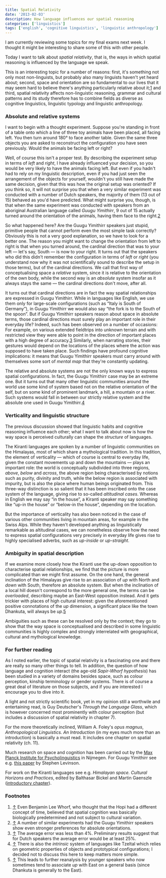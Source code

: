 ```yaml
---
title: Spatial Relativity
date: '2013-02-03'
description: How language influences our spatial reasoning
categories: ['linguistics']
tags: ['english', 'cognitive linguistics', 'linguistic anthropology']
---
```

I am currently reviewing some topics for my final exams next week. I thought it might be interesting to share some of this with other people.

Today I want to talk about *spatial relativity*, that is, the ways in which spatial reasoning is influenced by the language we speak.

This is an interesting topic for a number of reasons: first, it's something not only most non-linguists, but probably also many linguists haven't yet heard about; second, space and orientation are so fundamental to our lives that it may seem hard to believe there's anything particularly relative about it;<a href="#fn1" id="top1" class="fn-link">1</a>
and third, spatial relativity affects non-linguistic reasoning, grammar and cultural patterns and its study therefore has to combine fields as diverse as cognitive linguistics, linguistic typology and linguistic anthropology.

### Absolute and relative systems ###
I want to begin with a thought experiment. Suppose you're standing in front of a table onto which a line of three toy animals have been placed, all facing left. You then turn around 180° to face another table. Given the same three objects you are asked to reconstruct the configuration you have seen previously. Would the animals be facing left or right?

Well, of course this isn't a proper test. By describing the experiment setup in terms of *left* and *right*, I have already influenced your decision, so you would be very likely to have the animals facing left. But even if you hadn't had to rely on my linguistic description, even if you had just seen the arrangement of the objects for yourself, wouldn't you still have made the same decision, given that this was how the original setup was oriented? If you think so, it will not surprise you that when a very similar experiment was conducted with a number of Dutch speakers, the majority of them (13 out of 15) behaved as you'd have predicted. What might surprise you, though, is that when the same experiment was conducted with speakers from an aboriginal Australian language called *Guugu Yimithirr*, 9 out of 15 actually turned around the orientation of the animals, having them face to the right.<a id="top2" href="#fn2" class="fn-link">2</a>

So what happened here? Are the Guugu Yimithirr speakers just stupid, primitive people that cannot perform even the most simple task correctly? Obviously this is not a very good explanation, so we have to look for a better one. The reason you might want to change the orientation from left to right is that when you turned around, the cardinal direction that was to your left &mdash; let's say, South &mdash; is now to your right. It turns out that the speakers who did this didn't remember the configuration in terms of *left* or *right* (you understand now why it was not scientifically sound to describe the setup in those terms), but of the cardinal directions. We call that first way of conceptualising space a *relative* system, since it is relative to the orientation of the own body, while the second way is an *absolute* system insofar as it always stays the same &mdash; the cardinal directions don't move, after all.

It turns out that cardinal directions are in fact the way spatial relationships are expressed in Guugu Yimithirr. While in languages like English, we use them only for large-scale configurations (such as &ldquo;Italy is South of Germany&rdquo;), in Guugu Yimithirr we would also say &ldquo;the fork is to the South of the spoon&rdquo;. But if Guugu Yimithirr speakers reason about space in absolute terms, those cardinal directions must surely play an important role in their everyday life? Indeed, such has been observed on a number of occasions: For example, on various extended fieldtrips into unknown terrain and with restricted view they were able to point in the direction of important places with a high degree of accuracy.<a id="top3" href="#fn3" class="fn-link">3</a>
Similarly, when narrating stories, their gestures would depend on the locations of the places where the action was supposed to have taken place. Such findings have profound cognitive implications: it means that Guugu Yimithirr speakers must carry around with themselves some sort of *mental map* that they're constantly updating.

The relative and absolute systems are not the only known ways to express spatial configurations. In fact, the Guugu Yimithirr case may be an extreme one. But it turns out that many other linguistic communities around the world use some kind of system based not on the relative orientation of the self, but on some kind of prominent landmark, a hill, a mountain or a river. Such systems would fall in between our strictly relative system and the absolute one used in Guugu Yimithirr.<a href="#fn4" id="top4" class="fn-link">4</a>

### Verticality and linguistic structure ###
The previous discussion showed that linguistic habits and cognitive reasoning influence each other; what I want to talk about now is how the way space is perceived culturally can shape the *structure* of languages.

The Kiranti languages are spoken by a number of linguistic communities on the Himalayas, most of which share a mythological tradition. In this tradition, the element of verticality &mdash; which of course is central to everyday life, given the constant movements up and down the mountains &mdash; plays an important role: the world is conceptually subdivided into three regions, *above*, *below* and *across*, the above region being characterised by notions such as purity, divinity and truth, while the below region is associated with impurity, but is also the place where human beings originated from. This three-way distinction is so salient that it has been inscribed onto the case system of the language, giving rise to so-called *altitudinal cases*. Whereas in English we may say &ldquo;in the house&rdquo;, a Kiranti speaker may say something like &ldquo;up-in the house&rdquo; or &ldquo;below-in the house&rdquo;, depending on the location.

But the importance of verticality has also been noticed in the case of various other communities living in mountain areas, for example in the Swiss Alps. While they haven't developed anything as linguistically remarkable as altitudinal cases, we can nonetheless observe how the need to express spatial configurations very precisely in everyday life gives rise to highly specialised adverbs, such as *up-inside* or *up-straight*.

### Ambiguity in spatial description ###
If we examine more closely how the Kiranti use the up-down opposition to characterise spatial relationships, we find that the picture is more complicated than we might first assume. On the one hand, the general inclination of the Himalayas give rise to an association of *up* with North and *down* with South, therefore an absolute system. But when the inclination of a local hill doesn't correspond to the more general one, the terms can be *overloaded*, describing maybe an East-West opposition instead. And it gets trickier with places of high cultural interest: given the aforementioned positive connotations of the *up* dimension, a significant place like the town Dhankuta, will always be *up*.<a href="#fn5" id="top5" class="fn-link">5</a>

Ambiguities such as these can be resolved only by the context; they go to show that the way space is conceptualised and described in some linguistic communities is highly complex and strongly interrelated with geographical, cultural and mythological knowledge.

### For further reading ###
As I noted earlier, the topic of spatial relativity is a fascinating one and there are really so many other things to tell. In addition, the question of how language and cognition interact (the age-old *Sapir-Whorf hypothesis*) has been studied in a variety of domains besides space, such as colour perception, kinship terminology or gender systems. There is of course a great deal of literature on those subjects, and if you are interested I encourage you to dive into it. 

A light and not strictly scientific book, yet in my opinion still a worthwile and entertaining read, is Guy Deutscher's *Through the Language Glass*, which is however concerned most prominently with colour perception (but includes a discussion of spatial relativity in chapter 7).

For the more theoretically inclined, William A. Foley's *opus magnus*, *Anthropological Linguistics. An Introduction* (in my eyes much more than an introduction) is basically a must read. It includes one chapter on spatial relativity (ch. 11).

Much research on space and cognition has been carried out by the [Max Planck Institute for Psycholinguistics](http://www.mpi.nl) in Nijmegen. For Guugu Yimithirr see e.g. [this paper](http://pubman.mpdl.mpg.de/pubman/item/escidoc:66562:3/component/escidoc:66563/1997_Spatial_description_in_Guugu_Yimithirr.pdf) by Stephen Levinson.

For work on the Kiranti languages see e.g. *Himalayan space. Cultural Horizons and Practices*, edited by Balthasar Bickel and Martin Gaenszle ([introductory chapter](http://www.spw.uzh.ch/bickel-files/papers/BickelGaenszle1999Introduction.pdf)).

### Footnotes ###
<ol>
<li id="fn1"><a href="#top1">&uarr;</a> Even Benjamin Lee Whorf, who thought that the Hopi had a different concept of time, believed that spatial cognition was basically biologically predetermined and not subject to cultural variation.</li>
<li id="fn2"><a href="#top2">&uarr;</a> A number of similar experiments had the Guugu Yimithirr speakers show even stronger preferences for absolute orientations.</li>
<li id="fn3"><a href="#top3">&uarr;</a> The average error was less than 4%. Preliminary results suggest that for Dutch speakers the average error would be at least 25%.</li>
<li id="fn4"><a href="#top4">&uarr;</a> There is also the <i>intrinsic</i> system of languages like Tzeltal which relies on geometric properties of objects and prototypical configurations; I decided not to discuss this here to keep matters more simple.</li>
<li id="fn5"><a href="#top5">&uarr;</a> This leads to further reanalysis by younger speakers who now sometimes tend to associate <i>up</i> with East on a general basis (since Dhankuta is generally to the East).</li>
</ol>
